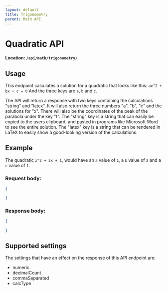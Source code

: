 ```yaml
---
layout: default
title: Trigonometry
parent: Math API
---
```


# Quadratic API
#### Location: `/api/math/trigonometry/`

## Usage
This endpoint calculates a solution for a quadratic that looks like this:
`ax^2 + bx + c = 0`
And the three keys are `a`, `b` and `c`.

The API will return a response with two keys containing the calculations "string" and "latex".
It will also return the three numbers "a", "b", "c" and the solutions for "x".
There will also be the coordinates of the peak of the parabola under the key "t".
The "string" key is a string that can easily be copied to the users clipboard, and pasted in programs like Microsoft Word to see the entire solution.
The "latex" key is a string that can be rendered in LaTeX to easily show a good-looking version of the calculations.


## Example
The quadratic `x^2 + 2x + 1`, would have an `a` value of `1`, a `b` value of `2` and a `c` value of `1`.


### Request body:

```json
{
    
}
```

### Response body:

```json
{
    
}
```

## Supported settings
The settings that have an effect on the response of this API endpoint are:
* numeric
* decimalCount
* commaSeparated
* calcType


